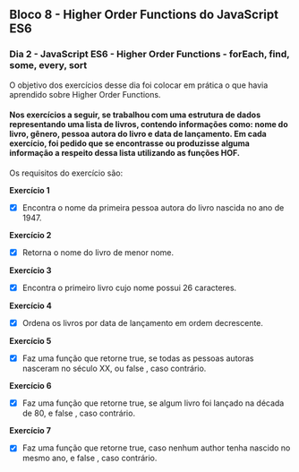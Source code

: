 ## Bloco 8 - Higher Order Functions do JavaScript ES6
### Dia 2 - JavaScript ES6 - Higher Order Functions - forEach, find, some, every, sort

O objetivo dos exercícios desse dia foi colocar em prática o que havia aprendido sobre Higher Order Functions.

#### Nos exercícios a seguir, se trabalhou com uma estrutura de dados representando uma lista de livros, contendo informações como: nome do livro, gênero, pessoa autora do livro e data de lançamento. Em cada exercício, foi pedido que se encontrasse ou produzisse alguma informação a respeito dessa lista utilizando as funções HOF.

Os requisitos do exercí­cio são:

**Exercício 1**
- [x] Encontra o nome da primeira pessoa autora do livro nascida no ano de 1947.

**Exercício 2**
- [x] Retorna o nome do livro de menor nome.

**Exercício 3**
- [x] Encontra o primeiro livro cujo nome possui 26 caracteres.

**Exercício 4**
- [x] Ordena os livros por data de lançamento em ordem decrescente.

**Exercício 5**
- [x] Faz uma função que retorne true, se todas as pessoas autoras nasceram no século XX, ou false , caso contrário.

**Exercício 6**
- [x] Faz uma função que retorne true, se algum livro foi lançado na década de 80, e false , caso contrário.

**Exercício 7**
- [x] Faz uma função que retorne true, caso nenhum author tenha nascido no mesmo ano, e false , caso contrário. 
